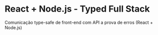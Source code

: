 # React + Node.js - Typed Full Stack
Comunicação type-safe de front-end com API a prova de erros (React + Node.js)
